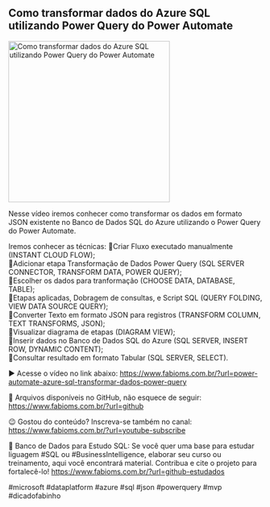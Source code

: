 ## Como transformar dados do Azure SQL utilizando Power Query do Power Automate

<img src="https://fabioms.com.br//uploads/youtube/Slide102.png" alt="Como transformar dados do Azure SQL utilizando Power Query do Power Automate" title="Azure SQL" width="320"/>

Nesse vídeo iremos conhecer como transformar os dados em formato JSON existente no Banco de Dados SQL do Azure utilizando o Power Query do Power Automate.

Iremos conhecer as técnicas:
🔹Criar Fluxo executado manualmente (INSTANT CLOUD FLOW);  
🔹Adicionar etapa Transformação de Dados Power Query (SQL SERVER CONNECTOR, TRANSFORM DATA, POWER QUERY);  
🔹Escolher os dados para tranformação (CHOOSE DATA, DATABASE, TABLE);  
🔹Etapas aplicadas, Dobragem de consultas, e Script SQL (QUERY FOLDING, VIEW DATA SOURCE QUERY);  
🔹Converter Texto em formato JSON para registros (TRANSFORM COLUMN, TEXT TRANSFORMS, JSON);  
🔹Visualizar diagrama de etapas (DIAGRAM VIEW);  
🔹Inserir dados no Banco de Dados SQL do Azure (SQL SERVER, INSERT ROW, DYNAMIC CONTENT);  
🔹Consultar resultado em formato Tabular (SQL SERVER, SELECT).

▶️ Acesse o vídeo no link abaixo:
https://www.fabioms.com.br/?url=power-automate-azure-sql-transformar-dados-power-query

📁 Arquivos disponíveis no GitHub, não esquece de seguir:
https://www.fabioms.com.br/?url=github

😉 Gostou do conteúdo? Inscreva-se também no canal:
https://www.fabioms.com.br/?url=youtube-subscribe

🎁 Banco de Dados para Estudo SQL:
Se você quer uma base para estudar liguagem #SQL ou #BusinessIntelligence, elaborar seu curso ou treinamento, aqui você encontrará material. 
Contribua e cite o projeto para fortalecê-lo!
https://www.fabioms.com.br/?url=github-estudados

#microsoft #dataplatform #azure #sql #json #powerquery #mvp #dicadofabinho 
